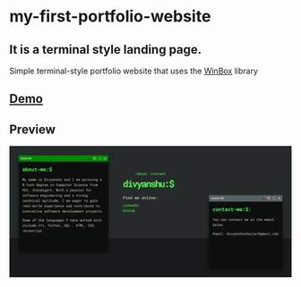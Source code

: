 ﻿# my-first-portfolio-website
 
 ## It is a terminal style landing page. 

Simple terminal-style portfolio website that uses the [WinBox](https://github.com/nextapps-de/winbox) library

## [Demo](https://verma-divyanshu-git.github.io/my-first-portfolio-website/)

## Preview
![Preview](./img/preview.png)

